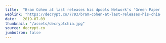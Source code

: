 ```yaml
---
title:  "Bram Cohen at last releases his dpools Network's 'Green Paper'"
weblink: "https://decrypt.co/7793/bram-cohen-at-last-releases-his-chia-network-green-paper"
date:   2019-07-09
thumbnail: "/assets/decryptchia.jpg"
source: decrypt.co
jumbotron: false
---
```

